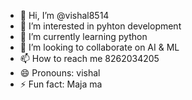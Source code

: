 - 👋 Hi, I’m @vishal8514
- 👀 I’m interested in pyhton development
- 🌱 I’m currently learning python
- 💞️ I’m looking to collaborate on AI & ML
- 📫 How to reach me 8262034205
- 😄 Pronouns: vishal
- ⚡ Fun fact: Maja ma

<!---
vishal8514/vishal8514 is a ✨ special ✨ repository because its `README.md` (this file) appears on your GitHub profile.
You can click the Preview link to take a look at your changes.
--->
